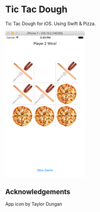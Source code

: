 # Tic Tac Dough

Tic Tac Dough for iOS. Using Swift &amp; Pizza.

<div style="width:250px;height:auto;"><img src="https://raw.githubusercontent.com/callmeed/ttd/master/screen.png" /></div>

## Acknowledgements

App icon by Taylor Dungan
